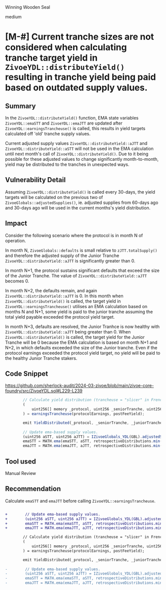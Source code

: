 Winning Wooden Seal

medium

# [M-#] Current tranche sizes are not considered when calculating tranche target yield in `ZivoeYDL::distributeYield()` resulting in tranche yield being paid based on outdated supply values.

## Summary

In the `ZivoeYDL::distributeYield()` function, EMA state variables `ZivoeYDL::emaSTT` and `ZivoeYDL::emaJTT` are updated after `ZivoeYDL::earningsTrancheuse()` is called, this results in yield targets calculated off 'old' tranche supply values.

Current adjusted supply values `ZivoeYDL::distributeYield::aJTT` and `ZivoeYDL::distributeYield::aSTT` will not be used in the EMA calculation until next month's call of `ZivoeYDL::distributeYield()`. Due to it being possible for these adjusted values to change significantly month-to-month, yield may be distributed to the tranches in unexpected ways.

## Vulnerability Detail

Assuming `ZivoeYDL::distributeYield()` is called every 30-days, the yield targets will be calculated on the previous two of `ZivoeGlobals::adjustedSupplies()`, ie. adjusted supplies from 60-days ago and 30-days ago will be used in the current months's yield distribution.

## Impact

Consider the following scenario where the protocol is in month N of operation.

In month N, `ZivoeGlobals::defaults` is small relative to `zJTT.totalSupply()` and therefore the adjusted supply of the Junior Tranche `ZivoeYDL::distributeYield::aJTT` is significantly greater than 0.

In month N+1, the protocol sustains significant defaults that exceed the size of the Junior Tranche. The value of `ZivoeYDL::distributeYield::aJTT` becomes 0.

In month N+2, the defaults remain, and again `ZivoeYDL::distributeYield::aJTT` is 0. In this month when `ZivoeYDL::distributeYield()` is called, the target yield in `ZivoeYDL::earningsTrancheuse()` utilises an EMA calculation based on months N and N+1, some yield is paid to the junior tranche assuming the total yield payable exceeded the protocol yield target.

In month N+3, defaults are resolved, the Junior Tranhce is now healthy with `ZivoeYDL::distributeYield::aJTT` being greater than 0. When `ZivoeYDL::distributeYield()` is called, the target yield for the Junior Tranche will be 0 because the EMA calculation is based on month N+1 and N+2, in which defaults exceeded the size of the Junior tranche. Even if the protocol earnings exceeded the protocol yield target, no yield will be paid to the healthy Junior Tranche stakers.

## Code Snippet

https://github.com/sherlock-audit/2024-03-zivoe/blob/main/zivoe-core-foundry/src/ZivoeYDL.sol#L229-L239

```javascript
        // Calculate yield distribution (trancheuse = "slicer" in French).
        (
            uint256[] memory _protocol, uint256 _seniorTranche, uint256 _juniorTranche, uint256[] memory _residual
        ) = earningsTrancheuse(protocolEarnings, postFeeYield); 

        emit YieldDistributed(_protocol, _seniorTranche, _juniorTranche, _residual);
        
        // Update ema-based supply values.
        (uint256 aSTT, uint256 aJTT) = IZivoeGlobals_YDL(GBL).adjustedSupplies();
        emaSTT = MATH.ema(emaSTT, aSTT, retrospectiveDistributions.min(distributionCounter)); // Updates after the values were used. These new EMA-calculated values will be used next month
        emaJTT = MATH.ema(emaJTT, aJTT, retrospectiveDistributions.min(distributionCounter)); // Updates after the values were used. These new EMA-calculated values will be used next month
```

## Tool used

Manual Review

## Recommendation

Calculate `emaSTT` and `emaJTT` before calling `ZivoeYDL::earningsTrancheuse`.

```diff

+        // Update ema-based supply values.
+        (uint256 aSTT, uint256 aJTT) = IZivoeGlobals_YDL(GBL).adjustedSupplies();
+        emaSTT = MATH.ema(emaSTT, aSTT, retrospectiveDistributions.min(distributionCounter)); 
+        emaJTT = MATH.ema(emaJTT, aJTT, retrospectiveDistributions.min(distributionCounter));

        // Calculate yield distribution (trancheuse = "slicer" in French).
        (
            uint256[] memory _protocol, uint256 _seniorTranche, uint256 _juniorTranche, uint256[] memory _residual
        ) = earningsTrancheuse(protocolEarnings, postFeeYield); 

        emit YieldDistributed(_protocol, _seniorTranche, _juniorTranche, _residual);
        
-        // Update ema-based supply values.
-        (uint256 aSTT, uint256 aJTT) = IZivoeGlobals_YDL(GBL).adjustedSupplies();
-        emaSTT = MATH.ema(emaSTT, aSTT, retrospectiveDistributions.min(distributionCounter)); 
-        emaJTT = MATH.ema(emaJTT, aJTT, retrospectiveDistributions.min(distributionCounter));
```